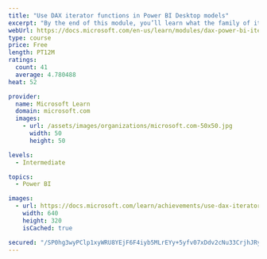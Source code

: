 ```yaml
---
title: "Use DAX iterator functions in Power BI Desktop models"
excerpt: "By the end of this module, you’ll learn what the family of iterator functions can do, and how to use them in your DAX calculations. Calculations will include custom summarizations, ranking, and concatenation."
webUrl: https://docs.microsoft.com/en-us/learn/modules/dax-power-bi-iterator-functions/
type: course
price: Free
length: PT12M
ratings:
  count: 41
  average: 4.780488
heat: 52

provider:
  name: Microsoft Learn
  domain: microsoft.com
  images:
    - url: /assets/images/organizations/microsoft.com-50x50.jpg
      width: 50
      height: 50

levels:
  - Intermediate

topics:
  - Power BI

images:
  - url: https://docs.microsoft.com/learn/achievements/use-dax-iterator-functions-power-bi-desktop-social.png
    width: 640
    height: 320
    isCached: true

secured: "/SP0hg3wyPClp1xyWRU8YEjF6F4iyb5MLrEYy+5yfv07xDdv2cNu33CrjhJRywnXz4M5XUSNEsqFLX6mCs75GhxR0w6jC7UBuJqT1tZ8xAOiLTvraKNDGPfa7f6s09Hya6DGF2t0E+tq3DQ2DtREXF4VdiUf4wlGZACTdKwdoD971hiu/e8HVEhiPXvPa2Hmx2mZq5S03/qzpBemJ7vHwTDZPDCkEdRVjtDyhS9eQUf1MDTPjW6XKVhEfcYhmoWnzn5zMCY7ZSEeSCUWUxsY9jyZbCyATdn8B7Sdwa3E2/h6Dp/QpBnqOZkP4C0tTJgSQPCeWE7iYd42SWf8aUNu8OiAPWswEnO5H1w9pwalbjIYZsah/TJEWeBgtniiIEiCDKWc1fZbBAb77bOpBY0rgw==;tipLD673Ek7yIHZ1KudKNA=="
---
```


